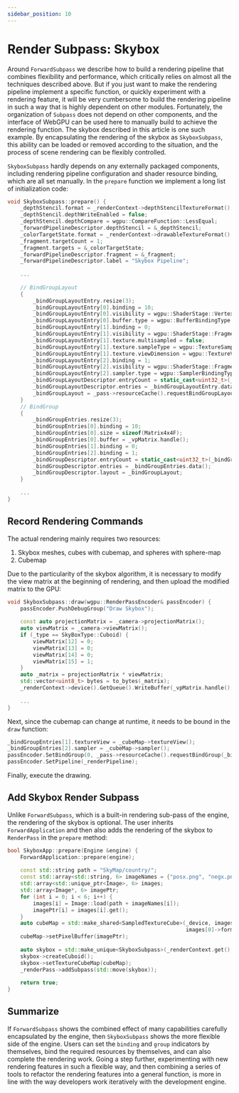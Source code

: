```yaml
---
sidebar_position: 10
---
```


# Render Subpass: Skybox

Around `ForwardSubpass` we describe how to build a rendering pipeline that combines flexibility and performance, which
critically relies on almost all the techniques described above. But if you just want to make the rendering pipeline
implement a specific function, or quickly experiment with a rendering feature, it will be very cumbersome to build the
rendering pipeline in such a way that is highly dependent on other modules. Fortunately, the organization of `Subpass`
does not depend on other components, and the interface of WebGPU can be used here to manually build to achieve the
rendering function. The skybox described in this article is one such example. By encapsulating the rendering of the
skybox as `SkyboxSubpass`, this ability can be loaded or removed according to the situation, and the process of scene
rendering can be flexibly controlled.

`SkyboxSubpass` hardly depends on any externally packaged components, including rendering pipeline configuration and
shader resource binding, which are all set manually. In the `prepare` function we implement a long list of
initialization code:

```cpp
void SkyboxSubpass::prepare() {
    _depthStencil.format = _renderContext->depthStencilTextureFormat();
    _depthStencil.depthWriteEnabled = false;
    _depthStencil.depthCompare = wgpu::CompareFunction::LessEqual;
    _forwardPipelineDescriptor.depthStencil = &_depthStencil;
    _colorTargetState.format = _renderContext->drawableTextureFormat();
    _fragment.targetCount = 1;
    _fragment.targets = &_colorTargetState;
    _forwardPipelineDescriptor.fragment = &_fragment;
    _forwardPipelineDescriptor.label = "Skybox Pipeline";
    
    ...
    
    // BindGroupLayout
    {
        _bindGroupLayoutEntry.resize(3);
        _bindGroupLayoutEntry[0].binding = 10;
        _bindGroupLayoutEntry[0].visibility = wgpu::ShaderStage::Vertex;
        _bindGroupLayoutEntry[0].buffer.type = wgpu::BufferBindingType::Uniform;
        _bindGroupLayoutEntry[1].binding = 0;
        _bindGroupLayoutEntry[1].visibility = wgpu::ShaderStage::Fragment;
        _bindGroupLayoutEntry[1].texture.multisampled = false;
        _bindGroupLayoutEntry[1].texture.sampleType = wgpu::TextureSampleType::Float;
        _bindGroupLayoutEntry[1].texture.viewDimension = wgpu::TextureViewDimension::Cube;
        _bindGroupLayoutEntry[2].binding = 1;
        _bindGroupLayoutEntry[2].visibility = wgpu::ShaderStage::Fragment;
        _bindGroupLayoutEntry[2].sampler.type = wgpu::SamplerBindingType::Filtering;
        _bindGroupLayoutDescriptor.entryCount = static_cast<uint32_t>(_bindGroupLayoutEntry.size());
        _bindGroupLayoutDescriptor.entries = _bindGroupLayoutEntry.data();
        _bindGroupLayout = _pass->resourceCache().requestBindGroupLayout(_bindGroupLayoutDescriptor);
    }
    // BindGroup
    {
        _bindGroupEntries.resize(3);
        _bindGroupEntries[0].binding = 10;
        _bindGroupEntries[0].size = sizeof(Matrix4x4F);
        _bindGroupEntries[0].buffer = _vpMatrix.handle();
        _bindGroupEntries[1].binding = 0;
        _bindGroupEntries[2].binding = 1;
        _bindGroupDescriptor.entryCount = static_cast<uint32_t>(_bindGroupEntries.size());
        _bindGroupDescriptor.entries = _bindGroupEntries.data();
        _bindGroupDescriptor.layout = _bindGroupLayout;
    }
    
    ...
}
```

## Record Rendering Commands

The actual rendering mainly requires two resources:

1. Skybox meshes, cubes with cubemap, and spheres with sphere-map
2. Cubemap

Due to the particularity of the skybox algorithm, it is necessary to modify the view matrix at the beginning of
rendering, and then upload the modified matrix to the GPU:

````cpp
void SkyboxSubpass::draw(wgpu::RenderPassEncoder& passEncoder) {
    passEncoder.PushDebugGroup("Draw Skybox");
    
    const auto projectionMatrix = _camera->projectionMatrix();
    auto viewMatrix = _camera->viewMatrix();
    if (_type == SkyBoxType::Cuboid) {
        viewMatrix[12] = 0;
        viewMatrix[13] = 0;
        viewMatrix[14] = 0;
        viewMatrix[15] = 1;
    }
    auto _matrix = projectionMatrix * viewMatrix;
    std::vector<uint8_t> bytes = to_bytes(_matrix);
    _renderContext->device().GetQueue().WriteBuffer(_vpMatrix.handle(), 0, bytes.data(), sizeof(Matrix4x4F));
    
    ...
}
````

Next, since the cubemap can change at runtime, it needs to be bound in the `draw` function:

```cpp
_bindGroupEntries[1].textureView = _cubeMap->textureView();
_bindGroupEntries[2].sampler = _cubeMap->sampler();
passEncoder.SetBindGroup(0, _pass->resourceCache().requestBindGroup(_bindGroupDescriptor));
passEncoder.SetPipeline(_renderPipeline);
```

Finally, execute the drawing.

## Add Skybox Render Subpass

Unlike `ForwardSubpass`, which is a built-in rendering sub-pass of the engine, the rendering of the skybox is optional.
The user inherits `ForwardApplication` and then also adds the rendering of the skybox to `RenderPass` in the `prepare`
method:

```cpp
bool SkyboxApp::prepare(Engine &engine) {
    ForwardApplication::prepare(engine);
        
    const std::string path = "SkyMap/country/";
    const std::array<std::string, 6> imageNames = {"posx.png", "negx.png", "posy.png", "negy.png", "posz.png", "negz.png"};
    std::array<std::unique_ptr<Image>, 6> images;
    std::array<Image*, 6> imagePtr;
    for (int i = 0; i < 6; i++) {
        images[i] = Image::load(path + imageNames[i]);
        imagePtr[i] = images[i].get();
    }
    auto cubeMap = std::make_shared<SampledTextureCube>(_device, images[0]->extent().width, images[0]->extent().height,
                                                        images[0]->format());
    cubeMap->setPixelBuffer(imagePtr);
    
    auto skybox = std::make_unique<SkyboxSubpass>(_renderContext.get(), _scene.get(), _mainCamera);
    skybox->createCuboid();
    skybox->setTextureCubeMap(cubeMap);
    _renderPass->addSubpass(std::move(skybox));
    
    return true;
}
```

## Summarize

If `ForwardSubpass` shows the combined effect of many capabilities carefully encapsulated by the engine,
then `SkyboxSubpass` shows the more flexible side of the engine. Users can set the `binding` and `group` indicators by
themselves, bind the required resources by themselves, and can also complete the rendering work. Going a step further,
experimenting with new rendering features in such a flexible way, and then combining a series of tools to refactor the
rendering features into a general function, is more in line with the way developers work iteratively with the
development engine.
